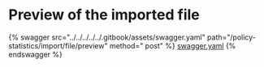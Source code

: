 # Preview of the imported file

{% swagger src="../../../../../.gitbook/assets/swagger.yaml" path="/policy-statistics/import/file/preview" method="
post" %}
[swagger.yaml](../../../../../.gitbook/assets/swagger.yaml)
{% endswagger %}
